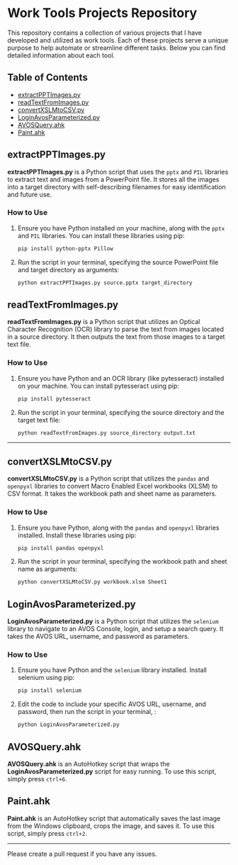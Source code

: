 # Work Tools Projects Repository

This repository contains a collection of various projects that I have developed and utilized as work tools. Each of these projects serve a unique purpose to help automate or streamline different tasks. Below you can find detailed information about each tool.

## Table of Contents

- [extractPPTImages.py](#extractpptimagespy)
- [readTextFromImages.py](#readtextfromimagespy)
- [convertXSLMtoCSV.py](#convertxslmtocsvpy)
- [LoginAvosParameterized.py](#loginavosparameterizedpy)
- [AVOSQuery.ahk](#avosqueryahk)
- [Paint.ahk](#paintahk)

## extractPPTImages.py 
**extractPPTImages.py** is a Python script that uses the `pptx` and `PIL` libraries to extract text and images from a PowerPoint file. It stores all the images into a target directory with self-describing filenames for easy identification and future use.

### How to Use

1. Ensure you have Python installed on your machine, along with the `pptx` and `PIL` libraries. You can install these libraries using pip:

    ```bash
    pip install python-pptx Pillow
    ```

2. Run the script in your terminal, specifying the source PowerPoint file and target directory as arguments:

    ```bash
    python extractPPTImages.py source.pptx target_directory
    ```

## readTextFromImages.py
**readTextFromImages.py** is a Python script that utilizes an Optical Character Recognition (OCR) library to parse the text from images located in a source directory. It then outputs the text from those images to a target text file.

### How to Use

1. Ensure you have Python and an OCR library (like pytesseract) installed on your machine. You can install pytesseract using pip:

    ```bash
    pip install pytesseract
    ```

2. Run the script in your terminal, specifying the source directory and the target text file:

    ```bash
    python readTextFromImages.py source_directory output.txt
    ```

---

## convertXSLMtoCSV.py

**convertXSLMtoCSV.py** is a Python script that utilizes the `pandas` and `openpyxl` libraries to convert Macro Enabled Excel workbooks (XLSM) to CSV format. It takes the workbook path and sheet name as parameters.

### How to Use

1. Ensure you have Python, along with the `pandas` and `openpyxl` libraries installed. Install these libraries using pip:

    ```bash
    pip install pandas openpyxl
    ```

2. Run the script in your terminal, specifying the workbook path and sheet name as arguments:

    ```bash
    python convertXSLMtoCSV.py workbook.xlsm Sheet1
    ```

## LoginAvosParameterized.py

**LoginAvosParameterized.py** is a Python script that utilizes the `selenium` library to navigate to an AVOS Console, login, and setup a search query. It takes the AVOS URL, username, and password as parameters. 

### How to Use

1. Ensure you have Python and the `selenium` library installed. Install selenium using pip:

    ```bash
    pip install selenium
    ```

2. Edit the code to include your specific AVOS URL, username, and password, then run the script in your terminal, :

    ```bash
    python LoginAvosParameterized.py
    ```

## AVOSQuery.ahk

**AVOSQuery.ahk** is an AutoHotkey script that wraps the **LoginAvosParameterized.py** script for easy running. To use this script, simply press `ctrl+6`.

## Paint.ahk

**Paint.ahk** is an AutoHotkey script that automatically saves the last image from the Windows clipboard, crops the image, and saves it. To use this script, simply press `ctrl+2`.

---

Please create a pull request if you have any issues.
